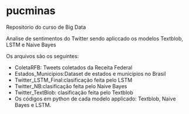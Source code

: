 # pucminas
Repositorio do curso de Big Data

Analise de sentimentos do Twitter sendo apliccado os modelos Textblob, LSTM e Naive Bayes

Os arquivos são os seguintes:

- ColetaRFB: Tweets coletados da Receita Federal
- Estados_Municipios:Dataset de estados e municípios no Brasil
- Twitter_LSTM_Final:clasificação feita pelo LSTM
- Twitter_NB:clasificação feita pelo Naive Bayes
- Twitter_TextBlob: clasificação feita pelo Textblob
- Os códigos em python de cada modelo applicado: Textblob, Naive Bayes e LSTM.
